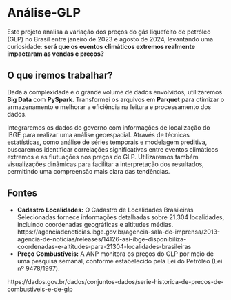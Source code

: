 <!DOCTYPE html>
<html lang="pt-br">
<head>
    <meta charset="utf-8">
 
</head>
<body>

<h1>Análise-GLP</h1>
<p>Este projeto analisa a variação dos preços do gás liquefeito de petróleo (GLP) no Brasil entre janeiro de 2023 e agosto de 2024, levantando uma curiosidade: <strong>será que os eventos climáticos extremos realmente impactaram as vendas e preços?</strong></p>

<h2>O que iremos trabalhar?</h2>
<p>Dada a complexidade e o grande volume de dados envolvidos, utilizaremos <strong>Big Data</strong> com <strong>PySpark</strong>. Transformei os arquivos em <strong>Parquet</strong> para otimizar o armazenamento e melhorar a eficiência na leitura e processamento dos dados.</p>

<p>Integraremos os dados do governo com informações de localização do IBGE para realizar uma análise geoespacial. Através de técnicas estatísticas, como análise de séries temporais e modelagem preditiva, buscaremos identificar correlações significativas entre eventos climáticos extremos e as flutuações nos preços do GLP. Utilizaremos também visualizações dinâmicas para facilitar a interpretação dos resultados, permitindo uma compreensão mais clara das tendências.</p>

<h2>Fontes</h2>
<ul>
    <li><strong>Cadastro Localidades:</strong> O Cadastro de Localidades Brasileiras Selecionadas fornece informações detalhadas sobre 21.304 localidades, incluindo coordenadas geográficas e altitudes médias.</li>
    https://agenciadenoticias.ibge.gov.br/agencia-sala-de-imprensa/2013-agencia-de-noticias/releases/14126-asi-ibge-disponibiliza-coordenadas-e-altitudes-para-21304-localidades-brasileiras
    <li><strong>Preço Combustíveis:</strong> A ANP monitora os preços do GLP por meio de uma pesquisa semanal, conforme estabelecido pela Lei do Petróleo (Lei nº 9478/1997).</li>
</ul>
https://dados.gov.br/dados/conjuntos-dados/serie-historica-de-precos-de-combustiveis-e-de-glp

</body>
</html>

